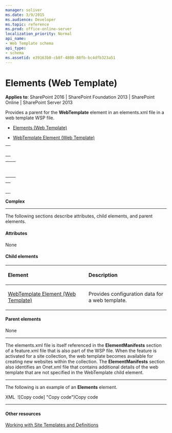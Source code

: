 ```yaml
---
manager: soliver
ms.date: 3/9/2015
ms.audience: Developer
ms.topic: reference
ms.prod: office-online-server
localization_priority: Normal
api_name:
- Web Template schema
api_type:
- schema
ms.assetid: e39163b0-cb8f-4808-88fb-bc4dfb323a51
---
```


# Elements (Web Template)

**Applies to**: SharePoint 2016 | SharePoint Foundation 2013 | SharePoint Online | SharePoint Server 2013

Provides a parent for the **WebTemplate** element in an elements.xml file in a web template WSP file.

- [Elements (Web Template)](elements-web-template.md)

- [WebTemplate Element (Web Template)](webtemplate-element-web-template.md)

<span codelanguage="other"></span>
<table>
<colgroup>
<col width="100%" />
</colgroup>
<tbody>
<tr class="odd">
<td align="left"><pre><code><Elements xmlns="http://schemas.microsoft.com/sharepoint/"></code></pre></td>
</tr>
</tbody>
</table>

<span codelanguage="other"></span>
<table>
<colgroup>
<col width="100%" />
</colgroup>
<tbody>
<tr class="odd">
<td align="left"><pre><code>  <WebTemplate ...></code></pre></td>
</tr>
</tbody>
</table>

<span codelanguage="other"></span>
<table>
<colgroup>
<col width="100%" />
</colgroup>
<tbody>
<tr class="odd">
<td align="left"><pre><code></Elements></code></pre></td>
</tr>
</tbody>
</table>

**Complex**


--------------------------------------------------------------------------------------------------------------------------------------------------------------------------------------------------------------------------------------

The following sections describe attributes, child elements, and parent
elements.

#### Attributes

None

#### Child elements

<table>
<colgroup>
<col width="50%" />
<col width="50%" />
</colgroup>
<thead>
<tr class="header">
<th align="left"><p>Element</p></th>
<th align="left"><p>Description</p></th>
</tr>
</thead>
<tbody>
<tr class="odd">
<td align="left"><p><span sdata="link"><a href="webtemplate-element-web-template.md">WebTemplate Element (Web Template)</a></span></p></td>
<td align="left"><p>Provides configuration data for a web template.</p></td>
</tr>
</tbody>
</table>

#### Parent elements

None


------------------------------------------------------------------------------------------------------------------------------------------------------------------------------------------

The <span class="code">elements.xml</span> file is itself referenced in
the **ElementManifests** section of a <span
class="code">feature.xml</span> file that is also part of the WSP file.
When the feature is activated for a site collection, the web template
becomes available for creating new websites within the collection. The
**ElementManifests** section also identifies an
<span class="code">Onet.xml</span> file that contains additional details
of the web template that are not specified in the <span
class="keyword">WebTemplate</span> child element.


------------------------------------------------------------------------------------------------------------------------------------------------------------------------------------------

The following is an example of an **Elements**
element.

<span codelanguage="xmlLang"></span>
XML 
<span class="copyCode" onclick="CopyCode(this)"
onkeypress="CopyCode_CheckKey(this, event)"
onmouseover="ChangeCopyCodeIcon(this)"
onmouseout="ChangeCopyCodeIcon(this)" tabindex="0">![Copy
code] "Copy code")Copy code</span>
    <Elements xmlns="http://schemas.microsoft.com/sharepoint/">
      <WebTemplate 
        AdjustHijriDays="0" 
        AlternateCssUrl="" 
        AlternateHeader="" 
        BaseTemplateID="9" 
        BaseTemplateName="BLOG" 
        BaseConfigurationID="0" 
        CalendarType="1" 
        Collation="25" 
        ContainsDefaultLists="TRUE" 
        CustomizedCssFiles="" 
        CustomJSUrl="" 
        Description="A 4th Generation Blog Site." 
        ExcludeFromOfflineClient="FALSE" 
        Locale="1033" 
        Name="BlogIV" 
        ParserEnabled="TRUE" 
        PortalName="" 
        PortalUrl="" 
        PresenceEnabled="TRUE" 
        ProductVersion="4" 
        QuickLaunchEnabled="TRUE" 
        Subweb="TRUE" 
        SyndicationEnabled="TRUE" 
        Time24="FALSE" 
        TimeZone="13" 
        Title="BlogIV" 
        TreeViewEnabled="FALSE" 
        UIVersionConfigurationEnabled="FALSE" />
    </Elements>


-------------------------------------------------------------------------------------------------------------------------------------------------------------------------------------------

#### Other resources

[Working with Site Templates and
Definitions](http://msdn.microsoft.com/library/1edf6d4d-eddb-4cb5-9034-ed394e8a3e01(Office.15).aspx)








